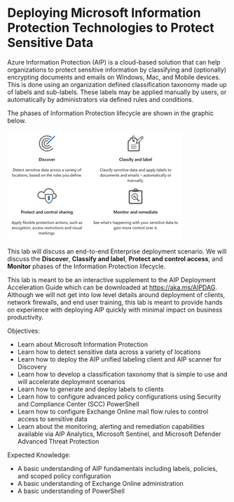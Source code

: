 # Deploying Microsoft Information Protection Technologies to Protect Sensitive Data

Azure Information Protection (AIP) is a cloud-based solution that can help organizations to protect sensitive information by classifying and (optionally) encrypting documents and emails on Windows, Mac, and Mobile devices. This is done using an organization defined classification taxonomy made up of labels and sub-labels. These labels may be applied manually by users, or automatically by administrators via defined rules and conditions.

The phases of Information Protection lifecycle are shown in the graphic below.  

![Phases.png](./media/Phases.png) 

This lab will discuss an end-to-end Enterprise deployment scenario. We will discuss the **Discover**, **Classify and label**, **Protect and control access**, and **Monitor** phases of the Information Protection lifecycle. 

This lab is meant to be an interactive supplement to the AIP Deployment Acceleration Guide which can be downloaded at <copy>https://aka.ms/AIPDAG</copy>.  Although we will not get into low level details around deployment of clients, network firewalls, and end user training, this lab is meant to provide hands on experience with deploying AIP quickly with minimal impact on business productivity.

Objectives:

 - Learn about Microsoft Information Protection
 - Learn how to detect sensitive data across a variety of locations
 - Learn how to deploy the AIP unified labeling client and AIP scanner for Discovery
 - Learn how to develop a classification taxonomy that is simple to use and will accelerate deployment scenarios
 - Learn how to generate and deploy labels to clients 
 - Learn how to configure advanced policy configurations using Security and Compliance Center (SCC) PowerShell
 - Learn how to configure Exchange Online mail flow rules to control access to sensitive data
 - Learn about the monitoring, alerting and remediation capabilities available via AIP Analytics, Microsoft Sentinel, and Microsoft Defender Advanced Threat Protection

Expected Knowledge:

 - A basic understanding of AIP fundamentals including labels, policies, and scoped policy configuration
 - A basic understanding of Exchange Online administration
 - A basic understanding of PowerShell
